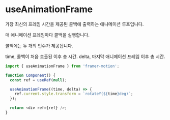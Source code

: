 # useAnimationFrame

가장 최신의 프레임 시간을 제공된 콜백에 출력하는 애니메이션 루프입니다.

매 애니메이션 프레임마다 콜백을 실행합니다.

콜백에는 두 개의 인수가 제공됩니다.

time, 콜백이 처음 호출된 이후 총 시간.
delta, 마지막 애니메이션 프레임 이후 총 시간.

```js
import { useAnimationFrame } from 'framer-motion';

function Component() {
  const ref = useRef(null);

  useAnimationFrame((time, delta) => {
    ref.current.style.transform = `rotateY(${time}deg)`;
  });

  return <div ref={ref} />;
}
```
